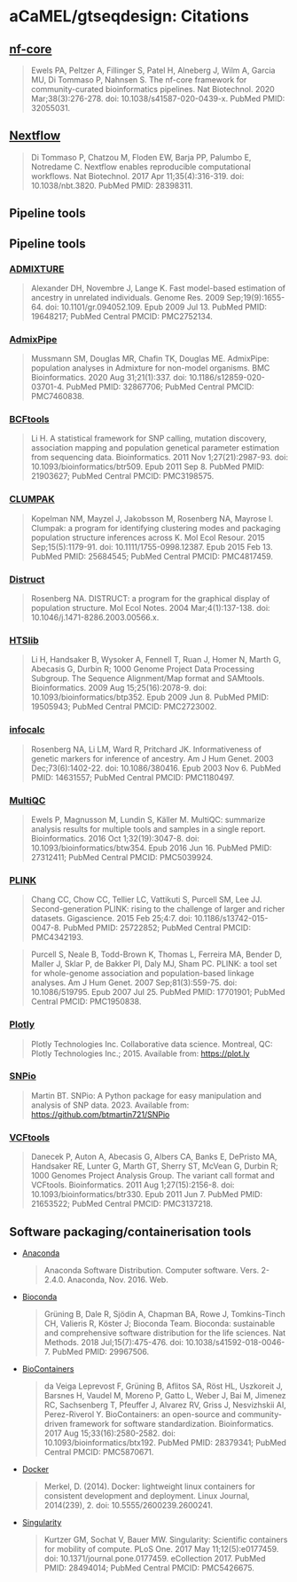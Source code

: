 # aCaMEL/gtseqdesign: Citations

## [nf-core](https://pubmed.ncbi.nlm.nih.gov/32055031/)

> Ewels PA, Peltzer A, Fillinger S, Patel H, Alneberg J, Wilm A, Garcia MU, Di Tommaso P, Nahnsen S. The nf-core framework for community-curated bioinformatics pipelines. Nat Biotechnol. 2020 Mar;38(3):276-278. doi: 10.1038/s41587-020-0439-x. PubMed PMID: 32055031.

## [Nextflow](https://pubmed.ncbi.nlm.nih.gov/28398311/)

> Di Tommaso P, Chatzou M, Floden EW, Barja PP, Palumbo E, Notredame C. Nextflow enables reproducible computational workflows. Nat Biotechnol. 2017 Apr 11;35(4):316-319. doi: 10.1038/nbt.3820. PubMed PMID: 28398311.

## Pipeline tools

## Pipeline tools

### [ADMIXTURE](https://dalexander.github.io/admixture/)

> Alexander DH, Novembre J, Lange K. Fast model-based estimation of ancestry in unrelated individuals. Genome Res. 2009 Sep;19(9):1655-64. doi: 10.1101/gr.094052.109. Epub 2009 Jul 13. PubMed PMID: 19648217; PubMed Central PMCID: PMC2752134.

### [AdmixPipe](https://github.com/stevemussmann/admixturePipeline)

> Mussmann SM, Douglas MR, Chafin TK, Douglas ME. AdmixPipe: population analyses in Admixture for non-model organisms. BMC Bioinformatics. 2020 Aug 31;21(1):337. doi: 10.1186/s12859-020-03701-4. PubMed PMID: 32867706; PubMed Central PMCID: PMC7460838.

### [BCFtools](https://pubmed.ncbi.nlm.nih.gov/21903627/)

> Li H. A statistical framework for SNP calling, mutation discovery, association mapping and population genetical parameter estimation from sequencing data. Bioinformatics. 2011 Nov 1;27(21):2987-93. doi: 10.1093/bioinformatics/btr509. Epub 2011 Sep 8. PubMed PMID: 21903627; PubMed Central PMCID: PMC3198575.

### [CLUMPAK](https://clumpak.tau.ac.il)

> Kopelman NM, Mayzel J, Jakobsson M, Rosenberg NA, Mayrose I. Clumpak: a program for identifying clustering modes and packaging population structure inferences across K. Mol Ecol Resour. 2015 Sep;15(5):1179-91. doi: 10.1111/1755-0998.12387. Epub 2015 Feb 13. PubMed PMID: 25684545; PubMed Central PMCID: PMC4817459.

### [Distruct](https://rosenberglab.stanford.edu/distruct.html)

> Rosenberg NA. DISTRUCT: a program for the graphical display of population structure. Mol Ecol Notes. 2004 Mar;4(1):137-138. doi: 10.1046/j.1471-8286.2003.00566.x.

### [HTSlib](https://pubmed.ncbi.nlm.nih.gov/19505943/)

> Li H, Handsaker B, Wysoker A, Fennell T, Ruan J, Homer N, Marth G, Abecasis G, Durbin R; 1000 Genome Project Data Processing Subgroup. The Sequence Alignment/Map format and SAMtools. Bioinformatics. 2009 Aug 15;25(16):2078-9. doi: 10.1093/bioinformatics/btp352. Epub 2009 Jun 8. PubMed PMID: 19505943; PubMed Central PMCID: PMC2723002.

### [infocalc](https://rosenberglab.stanford.edu/infocalc.html)

> Rosenberg NA, Li LM, Ward R, Pritchard JK. Informativeness of genetic markers for inference of ancestry. Am J Hum Genet. 2003 Dec;73(6):1402-22. doi: 10.1086/380416. Epub 2003 Nov 6. PubMed PMID: 14631557; PubMed Central PMCID: PMC1180497.

### [MultiQC](https://pubmed.ncbi.nlm.nih.gov/27312411/)

> Ewels P, Magnusson M, Lundin S, Käller M. MultiQC: summarize analysis results for multiple tools and samples in a single report. Bioinformatics. 2016 Oct 1;32(19):3047-8. doi: 10.1093/bioinformatics/btw354. Epub 2016 Jun 16. PubMed PMID: 27312411; PubMed Central PMCID: PMC5039924.

### [PLINK](https://www.cog-genomics.org/plink/)

> Chang CC, Chow CC, Tellier LC, Vattikuti S, Purcell SM, Lee JJ. Second-generation PLINK: rising to the challenge of larger and richer datasets. Gigascience. 2015 Feb 25;4:7. doi: 10.1186/s13742-015-0047-8. PubMed PMID: 25722852; PubMed Central PMCID: PMC4342193.

> Purcell S, Neale B, Todd-Brown K, Thomas L, Ferreira MA, Bender D, Maller J, Sklar P, de Bakker PI, Daly MJ, Sham PC. PLINK: a tool set for whole-genome association and population-based linkage analyses. Am J Hum Genet. 2007 Sep;81(3):559-75. doi: 10.1086/519795. Epub 2007 Jul 25. PubMed PMID: 17701901; PubMed Central PMCID: PMC1950838.

### [Plotly](https://plotly.com/python/)

> Plotly Technologies Inc. Collaborative data science. Montreal, QC: Plotly Technologies Inc.; 2015. Available from: <https://plot.ly>

### [SNPio](https://github.com/btmartin721/SNPio)

> Martin BT. SNPio: A Python package for easy manipulation and analysis of SNP data. 2023. Available from: <https://github.com/btmartin721/SNPio>

### [VCFtools](https://pubmed.ncbi.nlm.nih.gov/21653522/)

> Danecek P, Auton A, Abecasis G, Albers CA, Banks E, DePristo MA, Handsaker RE, Lunter G, Marth GT, Sherry ST, McVean G, Durbin R; 1000 Genomes Project Analysis Group. The variant call format and VCFtools. Bioinformatics. 2011 Aug 1;27(15):2156-8. doi: 10.1093/bioinformatics/btr330. Epub 2011 Jun 7. PubMed PMID: 21653522; PubMed Central PMCID: PMC3137218.


## Software packaging/containerisation tools

- [Anaconda](https://anaconda.com)

  > Anaconda Software Distribution. Computer software. Vers. 2-2.4.0. Anaconda, Nov. 2016. Web.

- [Bioconda](https://pubmed.ncbi.nlm.nih.gov/29967506/)

  > Grüning B, Dale R, Sjödin A, Chapman BA, Rowe J, Tomkins-Tinch CH, Valieris R, Köster J; Bioconda Team. Bioconda: sustainable and comprehensive software distribution for the life sciences. Nat Methods. 2018 Jul;15(7):475-476. doi: 10.1038/s41592-018-0046-7. PubMed PMID: 29967506.

- [BioContainers](https://pubmed.ncbi.nlm.nih.gov/28379341/)

  > da Veiga Leprevost F, Grüning B, Aflitos SA, Röst HL, Uszkoreit J, Barsnes H, Vaudel M, Moreno P, Gatto L, Weber J, Bai M, Jimenez RC, Sachsenberg T, Pfeuffer J, Alvarez RV, Griss J, Nesvizhskii AI, Perez-Riverol Y. BioContainers: an open-source and community-driven framework for software standardization. Bioinformatics. 2017 Aug 15;33(16):2580-2582. doi: 10.1093/bioinformatics/btx192. PubMed PMID: 28379341; PubMed Central PMCID: PMC5870671.

- [Docker](https://dl.acm.org/doi/10.5555/2600239.2600241)

  > Merkel, D. (2014). Docker: lightweight linux containers for consistent development and deployment. Linux Journal, 2014(239), 2. doi: 10.5555/2600239.2600241.

- [Singularity](https://pubmed.ncbi.nlm.nih.gov/28494014/)

  > Kurtzer GM, Sochat V, Bauer MW. Singularity: Scientific containers for mobility of compute. PLoS One. 2017 May 11;12(5):e0177459. doi: 10.1371/journal.pone.0177459. eCollection 2017. PubMed PMID: 28494014; PubMed Central PMCID: PMC5426675.
